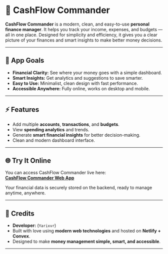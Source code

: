 # 💼 CashFlow Commander

**CashFlow Commander** is a modern, clean, and easy-to-use **personal finance manager**. It helps you track your income, expenses, and budgets — all in one place. Designed for simplicity and efficiency, it gives you a clear picture of your finances and smart insights to make better money decisions.  

---

## 🎯 App Goals

- **Financial Clarity:** See where your money goes with a simple dashboard.  
- **Smart Insights:** Get analytics and suggestions to save smarter.  
- **Easy to Use:** Minimalist, clean design with fast performance.  
- **Accessible Anywhere:** Fully online, works on desktop and mobile.  

---

## ⚡ Features

- Add multiple **accounts**, **transactions**, and **budgets**.  
- View **spending analytics** and trends.  
- Generate **smart financial insights** for better decision-making.  
- Clean and modern dashboard interface.  

---

## 🌐 Try It Online

You can access CashFlow Commander live here:  
[**CashFlow Commander Web App**](https://cashflowcommander.netlify.app)  

Your financial data is securely stored on the backend, ready to manage anytime, anywhere.  

---

## 📝 Credits

- **Developer:**  (`Yarixvr`)  
- Built with love using **modern web technologies** and hosted on **Netlify + Convex**.  
- Designed to make **money management simple, smart, and accessible**.  

---

